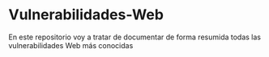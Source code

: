 # Vulnerabilidades-Web

En este repositorio voy a tratar de documentar de forma resumida todas las vulnerabilidades Web más conocidas
